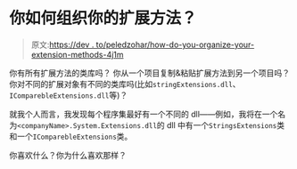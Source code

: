 # 你如何组织你的扩展方法？

> 原文:[https://dev . to/peledzohar/how-do-you-organize-your-extension-methods-4j1m](https://dev.to/peledzohar/how-do-you-organize-your-extension-methods-4j1m)

你有所有扩展方法的类库吗？
你从一个项目复制&粘贴扩展方法到另一个项目吗？
你对不同的扩展对象有不同的类库吗(比如`stringExtensions.dll`、`IComparebleExtensions.dll`等)？

就我个人而言，我发现每个程序集最好有一个不同的 dll——例如，我将在一个名为`<companyName>.System.Extensions.dll`的 dll 中有一个`StringsExtensions`类和一个`IComparebleExtensions`类。

你喜欢什么？你为什么喜欢那样？
